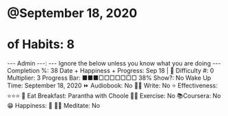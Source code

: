 # @September 18, 2020

# of Habits: 8
--- Admin ---: --- Ignore the below unless you know what you are doing ---
Completion %: 38
Date + Happiness + Progress: Sep 18 | 🚨
Difficulty #: 0
Multiplier: 3
Progress Bar: ■■■□□□□□□□ 38%
Show?: No
Wake Up Time: September 18, 2020
⏩ Audiobook: No
✍🏻 Write: No
⭐ Effectiveness: ⭐️⭐️⭐️
🍳 Eat Breakfast: Parantha with Choole
💪🏼 Exercise: No
📚Coursera: No
😁 Happiness: 🙂
🧘‍♂️ Meditate: No